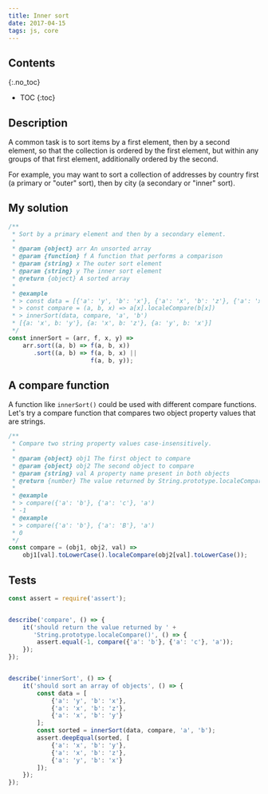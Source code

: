 ```yaml
---
title: Inner sort
date: 2017-04-15
tags: js, core
---
```


## Contents
{:.no_toc}

* TOC
{:toc}

## Description

A common task is to sort items by a first element, then by a
second element, so that the collection is ordered by the
first element, but within any groups of that first element,
additionally ordered by the second.

For example, you may want to sort a collection of addresses
by country first (a primary or "outer" sort), then by city
(a secondary or "inner" sort).

## My solution

```js
/**
 * Sort by a primary element and then by a secondary element.
 *
 * @param {object} arr An unsorted array
 * @param {function} f A function that performs a comparison
 * @param {string} x The outer sort element
 * @param {string} y The inner sort element
 * @return {object} A sorted array
 *
 * @example
 * > const data = [{'a': 'y', 'b': 'x'}, {'a': 'x', 'b': 'z'}, {'a': 'x', 'b': 'y'}]
 * > const compare = (a, b, x) => a[x].localeCompare(b[x])
 * > innerSort(data, compare, 'a', 'b')
 * [{a: 'x', b: 'y'}, {a: 'x', b: 'z'}, {a: 'y', b: 'x'}]
 */
const innerSort = (arr, f, x, y) =>
    arr.sort((a, b) => f(a, b, x))
       .sort((a, b) => f(a, b, x) ||
                       f(a, b, y));
```

## A compare function

A function like `innerSort()` could be used with different compare
functions. Let's try a compare function that compares two object
property values that are strings.

```js
/**
 * Compare two string property values case-insensitively.
 *
 * @param {object} obj1 The first object to compare
 * @param {object} obj2 The second object to compare
 * @param {string} val A property name present in both objects
 * @return {number} The value returned by String.prototype.localeCompare()
 *
 * @example
 * > compare({'a': 'b'}, {'a': 'c'}, 'a')
 * -1
 * @example
 * > compare({'a': 'b'}, {'a': 'B'}, 'a')
 * 0
 */
const compare = (obj1, obj2, val) =>
    obj1[val].toLowerCase().localeCompare(obj2[val].toLowerCase());
```


## Tests

```js
const assert = require('assert');


describe('compare', () => {
    it('should return the value returned by ' +
       'String.prototype.localeCompare()', () => {
        assert.equal(-1, compare({'a': 'b'}, {'a': 'c'}, 'a'));
    });
});


describe('innerSort', () => {
    it('should sort an array of objects', () => {
        const data = [
            {'a': 'y', 'b': 'x'},
            {'a': 'x', 'b': 'z'},
            {'a': 'x', 'b': 'y'}
        ];
        const sorted = innerSort(data, compare, 'a', 'b');
        assert.deepEqual(sorted, [
            {'a': 'x', 'b': 'y'},
            {'a': 'x', 'b': 'z'},
            {'a': 'y', 'b': 'x'}
        ]);
    });
});
```
